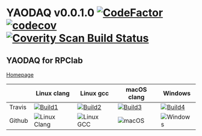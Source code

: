 # YAODAQ v0.0.1.0 [![CodeFactor](https://www.codefactor.io/repository/github/rpclab/yaodaq/badge)](https://www.codefactor.io/repository/github/rpclab/yaodaq) [![codecov](https://codecov.io/gh/RPClab/YAODAQ/branch/master/graph/badge.svg)](https://codecov.io/gh/RPClab/YAODAQ)  <a href="https://scan.coverity.com/projects/rpcla-"><img alt="Coverity Scan Build Status" src="https://scan.coverity.com/projects/19567/badge.svg"/></a> #

## YAODAQ for RPClab ##

[Homepage](https://github.com/RPClab/YAODAQ)

|                   | Linux clang       | Linux gcc         | macOS clang       | Windows           |
|-------------------|-------------------|-------------------|-------------------|-------------------|
|Travis | [![Build1][1]][5] | [![Build2][2]][5] | [![Build3][3]][5] | [![Build4][4]][5] |
|Github | ![Linux Clang](https://github.com/RPClab/YAODAQ/workflows/Linux%20Clang/badge.svg) | ![Linux GCC](https://github.com/RPClab/YAODAQ/workflows/Linux%20GCC/badge.svg) | ![macOS](https://github.com/RPClab/YAODAQ/workflows/macOS/badge.svg?branch=master) | ![Windows](https://github.com/RPClab/YAODAQ/workflows/Windows/badge.svg?branch=master) |

[1]: https://travis-matrix-badges.herokuapp.com/repos/RPClab/YAODAQ/branches/master/1?use_travis_com=true
[2]: https://travis-matrix-badges.herokuapp.com/repos/RPClab/YAODAQ/branches/master/2?use_travis_com=true
[3]: https://travis-matrix-badges.herokuapp.com/repos/RPClab/YAODAQ/branches/master/3?use_travis_com=true
[4]: https://travis-matrix-badges.herokuapp.com/repos/RPClab/YAODAQ/branches/master/4?use_travis_com=true
[5]: https://travis-ci.org/RPClab/YAODAQ
